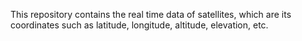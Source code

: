 This repository contains the real time data of satellites, which are its coordinates such as latitude, longitude, altitude, elevation, etc.
